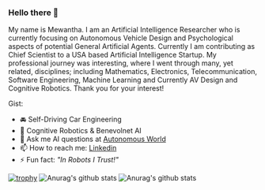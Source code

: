 ### Hello there 👋

<!--
**eshanmherath/eshanmherath** is a ✨ _special_ ✨ repository because its `README.md` (this file) appears on your GitHub profile.
-->

My name is Mewantha. I am an Artificial Intelligence Researcher who is currently focusing on Autonomous Vehicle Design and Psychological aspects of potential General Artificial Agents. Currently I am contributing as Chief Scientist to a USA based Artificial Intelligence Startup. My professional journey was interesting, where I went through many, yet related, disciplines; including Mathematics, Electronics, Telecommunication, Software Engineering, Machine Learning and Currently AV Design and Cognitive Robotics.
Thank you for your interest!

Gist:

- 🚘 Self-Driving Car Engineering
- 🤖 Cognitive Robotics & Benevolnet AI
- 💬 Ask me AI questions at [Autonomous World](https://www.youtube.com/channel/UC94SsP1oGS_qhzvqaUguSeQ)
- 📫 How to reach me: [Linkedin](https://www.linkedin.com/in/eshan-mewantha-herath/)
- ⚡ Fun fact: *"In Robots I Trust!"* 


[![trophy](https://github-profile-trophy.vercel.app/?username=eshanmherath&theme=onedark)](https://github.com/eshanmherath/github-profile-trophy)
![Anurag's github stats](https://github-readme-stats.vercel.app/api?username=eshanmherath&show_icons=true&theme=dracula&count_private=true&hide=prs,contribs,issues)
![Anurag's github stats](https://github-readme-stats.vercel.app/api/top-langs/?username=eshanmherath&show_icons=true&theme=dracula&count_private=true&langs_count=7)


<!--
https://camo.githubusercontent.com/e23d47f59ced1083294d666f6ce2f246f2274a2893966e727a5e0d2cedac190b/68747470733a2f2f6769746875622d726561646d652d73746174732e76657263656c2e6170702f6170692f746f702d6c616e67732f3f757365726e616d653d6f68617261313234633431267468656d653d746f6b796f6e6967687426686964655f6c616e67735f62656c6f773d3130266c616e67735f636f756e743d3726686964653d7269636825323074657874253230666f726d61742c726f6666" data-canonical-src="https://github-readme-stats.vercel.app/api/top-langs/?username=ohara124c41&amp;theme=tokyonight&amp;hide_langs_below=10&amp;langs_count=7&amp;hide=rich%20text%20format,roff
-->
